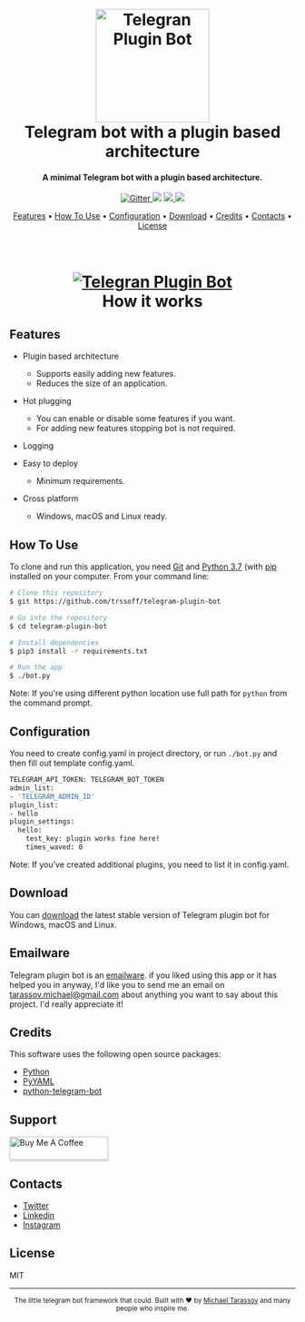 
<h1 align="center">
  <br>
    <a href="https://github.com/trssoff/telegram-plugin-bot"><img src="https://telegram.org/file/811140058/2/7GzMJk4Ij54/a1649c56fa9f805828" alt="Telegran Plugin Bot" width="200"></a>
  <br>
  Telegram bot with a plugin based architecture
  <br>
</h1>

<h4 align="center">A minimal Telegram bot with a plugin based architecture.</h4>

<p align="center">
  <a href="https://badge.fury.io/for/py/python-telegram-bot">
    <img src="https://img.shields.io/badge/python-3.5%20%7C%203.6%20%7C%203.7-blue.svg"
         alt="Gitter">
  </a>
  <a href="https://gitter.im/telegram_plugin_bot/"><img src="https://badges.gitter.im/amitmerchant1990/electron-markdownify.svg"></a>
  <a href="https://saythanks.io/to/trssoff">
      <img src="https://img.shields.io/badge/SayThanks.io-%E2%98%BC-1EAEDB.svg">
  </a>
  <a href="https://money.yandex.ru/to/410014872690987">
    <img src="https://img.shields.io/badge/RUB-donate-ff69b4.svg?maxAge=2592000&amp;style=flat">
  </a>
</p>

<p align="center">
  <a href="#features">Features</a> •
  <a href="#how-to-use">How To Use</a> •
  <a href="#fonfiguration">Configuration</a> •
  <a href="#download">Download</a> •
  <a href="#credits">Credits</a> •
  <a href="#contacts">Contacts</a> •
  <a href="#license">License</a>
</p>


<h1 align="center">
  <br>
    <a href="https://github.com/trssoff/telegram-plugin-bot"><img src="https://github.com/trssoff/telegram-plugin-bot/raw/master/.github/intro.gif" alt="Telegran Plugin Bot"></a>
  <br>
  How it works
  <br>
</h1>

## Features

* Plugin based architecture
  - Supports easily adding new features.
  - Reduces the size of an application.
  
* Hot plugging
  - You can enable or disable some features if you want.
  - For adding new features stopping bot is not required.
  
* Logging  

* Easy to deploy
  - Minimum requirements.
* Cross platform
  - Windows, macOS and Linux ready.

## How To Use

To clone and run this application, you need [Git](https://git-scm.com) and [Python 3.7](https://www.python.org/downloads/) (with [pip](https://pip.pypa.io/en/stable/installing/) installed on your computer. From your command line:

```bash
# Clone this repository
$ git https://github.com/trssoff/telegram-plugin-bot

# Go into the repository
$ cd telegram-plugin-bot

# Install dependencies
$ pip3 install -r requirements.txt

# Run the app
$ ./bot.py
```

Note: If you're using different python location use full path for `python` from the command prompt.


## Configuration

You need to create config.yaml in project directory, or run `./bot.py` and then fill out template config.yaml.

```bash
TELEGRAM_API_TOKEN: TELEGRAM_BOT_TOKEN
admin_list:
- 'TELEGRAM_ADMIN_ID'
plugin_list:
- hello
plugin_settings:
  hello:
    test_key: plugin works fine here!
    times_waved: 0
```
Note: If you've created additional plugins, you need to list it in config.yaml.

## Download

You can [download](https://github.com/trssoff/telegram-plugin-bot/archive/master.zip) the latest stable version of Telegram plugin bot for Windows, macOS and Linux.

## Emailware

Telegram plugin bot is an [emailware](https://en.wiktionary.org/wiki/emailware). if you liked using this app or it has helped you in anyway, I'd like you to send me an email on <tarassov.michael@gmail.com> about anything you want to say about this project. I'd really appreciate it!

## Credits

This software uses the following open source packages:

- [Python](https://www.python.org)
- [PyYAML](https://pyyaml.org/)
- [python-telegram-bot](https://github.com/python-telegram-bot/python-telegram-bot)

## Support

<a href="https://money.yandex.ru/to/410014872690987" target="_blank"><img src="https://www.buymeacoffee.com/assets/img/custom_images/purple_img.png" alt="Buy Me A Coffee" style="height: 41px !important;width: 174px !important;box-shadow: 0px 3px 2px 0px rgba(190, 190, 190, 0.5) !important;-webkit-box-shadow: 0px 3px 2px 0px rgba(190, 190, 190, 0.5) !important;" ></a>


## Contacts

- [Twitter](https://twitter.com/mike_trssoff) 
- [Linkedin](https://www.linkedin.com/in/tarassov-michael/)
- [Instagram](https://www.instagram.com/michael.tarassov/)

## License

MIT

---
<div align="center">
  <sub>The little telegram bot framework that could. Built with ❤︎ by
  <a href="https://github.com/trssoff/">Michael Tarassov</a> and many people who inspire me.
  </sub>
  </a>
</div>
